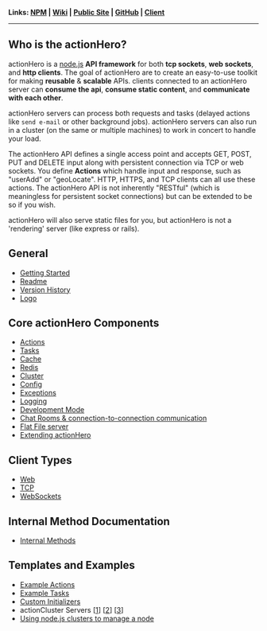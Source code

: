 **Links: [NPM](https://npmjs.org/package/actionHero) | [Wiki](https://github.com/evantahler/actionHero/wiki) | [Public Site](http://www.actionherojs.com) | [GitHub](https://github.com/evantahler/actionHero) | [Client](https://github.com/evantahler/actionhero_client)**

---

## Who is the actionHero?
actionHero is a [node.js](http://nodejs.org) **API framework** for both **tcp sockets**, **web sockets**, and **http clients**.  The goal of actionHero are to create an easy-to-use toolkit for making **reusable** & **scalable** APIs.  clients connected to an actionHero server can **consume the api**, **consume static content**, and **communicate with each other**.

actionHero servers can process both requests and tasks (delayed actions like `send e-mail` or other background jobs).  actionHero servers can also run in a cluster (on the same or multiple machines) to work in concert to handle your load.

The actionHero API defines a single access point and accepts GET, POST, PUT and DELETE input along with persistent connection via TCP or web sockets. You define **Actions** which handle input and response, such as "userAdd" or "geoLocate". HTTP, HTTPS, and TCP clients can all use these actions.  The actionHero API is not inherently "RESTful" (which is meaningless for persistent socket connections) but can be extended to be so if you wish.

actionHero will also serve static files for you, but actionHero is not a 'rendering' server (like express or rails).

## General
- [Getting Started](https://github.com/evantahler/actionHero/wiki/Getting-Started)
- [Readme](https://github.com/evantahler/actionHero/blob/master/readme.md)
- [Version History](https://github.com/evantahler/actionHero/blob/master/versions.md)
- [Logo](https://raw.github.com/evantahler/actionHero/master/public/logo/actionHero.png)

## Core actionHero Components
- [Actions](https://github.com/evantahler/actionHero/wiki/Actions)
- [Tasks](https://github.com/evantahler/actionHero/wiki/Tasks)
- [Cache](https://github.com/evantahler/actionHero/wiki/Cache)
- [Redis](https://github.com/evantahler/actionHero/wiki/Redis)
- [Cluster](https://github.com/evantahler/actionHero/wiki/actionCluster)
- [Config](https://github.com/evantahler/actionHero/wiki/Config)
- [Exceptions](https://github.com/evantahler/actionHero/wiki/Exceptions)
- [Logging](https://github.com/evantahler/actionHero/wiki/Logging)
- [Development Mode](https://github.com/evantahler/actionHero/wiki/Development-Mode)
- [Chat Rooms & connection-to-connection communication](https://github.com/evantahler/actionHero/wiki/Chat)
- [Flat File server](https://github.com/evantahler/actionHero/wiki/File-Server)
- [Extending actionHero](https://github.com/evantahler/actionHero/wiki/Extending-actionHero)

## Client Types
- [Web](https://github.com/evantahler/actionHero/wiki/Web-Clients)
- [TCP](https://github.com/evantahler/actionHero/wiki/TCP-Clients)
- [WebSockets](https://github.com/evantahler/actionHero/wiki/Web-Socket-Clients)

## Internal Method Documentation
- [Internal Methods](https://github.com/evantahler/actionHero/wiki/Internal-Methods)

## Templates and Examples
- [Example Actions](https://github.com/evantahler/actionHero/wiki/Examples:-Actions)
- [Example Tasks](https://github.com/evantahler/actionHero/wiki/Examples:-Tasks)
- [Custom Initializers](https://github.com/evantahler/actionHero/wiki/Custom-Initializers)
- actionCluster Servers [[1](https://github.com/evantahler/actionHero/blob/master/examples/servers/actionHero_cluster_peer_1.js)] [[2](https://github.com/evantahler/actionHero/blob/master/examples/servers/actionHero_cluster_peer_2.js)] [[3](https://github.com/evantahler/actionHero/blob/master/examples/servers/actionHero_cluster_peer_3.js)]
- [Using node.js clusters to manage a node](https://github.com/evantahler/actionHero/blob/master/scripts/actionHeroCluster)